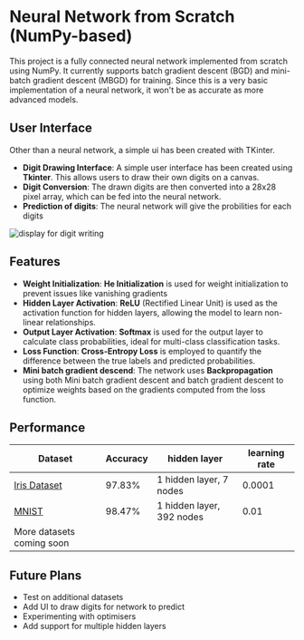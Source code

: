 # Neural Network from Scratch (NumPy-based)

This project is a fully connected neural network implemented from scratch using NumPy. It currently supports batch gradient descent (BGD) and mini-batch gradient descent (MBGD) for training. Since this is a very basic implementation of a neural network, it won't be as accurate as more advanced models.

## User Interface

Other than a neural network, a simple ui has been created with TKinter.

- **Digit Drawing Interface**: A simple user interface has been created using **Tkinter**. This allows users to draw their own digits on a canvas.
- **Digit Conversion**: The drawn digits are then converted into a 28x28 pixel array, which can be fed into the neural network.
- **Prediction of digits**: The neural network will give the probilities for each digits

![display for digit writing](https://github.com/user-attachments/assets/16df88f5-7c6b-4538-8477-d09b4aafb462)


## Features

- **Weight Initialization**: **He Initialization** is used for weight initialization to prevent issues like vanishing gradients
- **Hidden Layer Activation**: **ReLU** (Rectified Linear Unit) is used as the activation function for hidden layers, allowing the model to learn non-linear relationships.
- **Output Layer Activation**: **Softmax** is used for the output layer to calculate class probabilities, ideal for multi-class classification tasks.
- **Loss Function**: **Cross-Entropy Loss** is employed to quantify the difference between the true labels and predicted probabilities.
- **Mini batch gradient descend**: The network uses **Backpropagation** using both Mini batch gradient descent and batch gradient descent to optimize weights based on the gradients computed from the loss function.


## Performance

| Dataset       | Accuracy | hidden layer | learning rate |
|--------------|----------| -------- | ------- |
| [Iris Dataset](https://en.wikipedia.org/wiki/Iris_flower_data_set) | 97.83%    | 1 hidden layer, 7 nodes | 0.0001 | 
| [MNIST](https://en.wikipedia.org/wiki/MNIST_database) | 98.47%    | 1 hidden layer, 392 nodes | 0.01 |
| More datasets coming soon


## Future Plans

- Test on additional datasets
- Add UI to draw digits for network to predict
- Experimenting with optimisers
- Add support for multiple hidden layers

